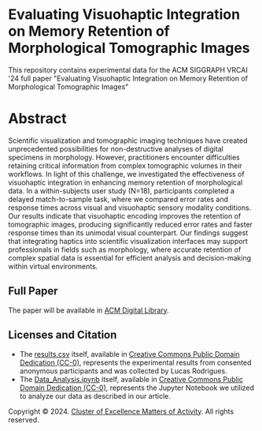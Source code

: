 # Evaluating Visuohaptic Integration on Memory Retention of Morphological Tomographic Images
This repository contains experimental data for the ACM SIGGRAPH VRCAI '24 full paper "Evaluating Visuohaptic Integration on Memory Retention of Morphological Tomographic Images"

# Abstract 
Scientific visualization and tomographic imaging techniques have created unprecedented possibilities for non-destructive analyses of digital specimens in morphology. However, practitioners encounter difficulties retaining critical information from complex tomographic volumes in their workflows. In light of this challenge, we investigated the effectiveness of visuohaptic integration in enhancing memory retention of morphological data. In a within-subjects user study (N=18), participants completed a delayed match-to-sample task, where we compared error rates and response times across visual and visuohaptic sensory modality conditions. Our results indicate that visuohaptic encoding improves the retention of tomographic images, producing significantly reduced error rates and faster response times than its unimodal visual counterpart. Our findings suggest that integrating haptics into scientific visualization interfaces may support professionals in fields such as morphology, where accurate retention of complex spatial data is essential for efficient analysis and decision-making within virtual environments.

## Full Paper
The paper will be available in [ACM Digital Library](https://doi.org/10.1145/3703619.3706055).

## Licenses and Citation

- The [results.csv](results.csv) itself, available in [Creative Commons Public Domain Dedication (CC-0)](https://creativecommons.org/share-your-work/public-domain/cc0/), represents the experimental results from consented anonymous participants and was collected by Lucas Rodrigues.
- The [Data_Analysis.ipynb](Data_Analysis.ipynb) itself, available in [Creative Commons Public Domain Dedication (CC-0)](https://creativecommons.org/share-your-work/public-domain/cc0/), represents the Jupyter Notebook we utilized to analyze our data as described in our article.


<!-- - The [NASA-TLX.csv](NASA-TLX.csv) itself, available in [Creative Commons Public Domain Dedication (CC-0)](https://creativecommons.org/share-your-work/public-domain/cc0/), represented the workload self-assessment results from consented anonymous participants and was collected by Lucas Rodrigues. -->
<!-- - The [MatchToSampleExperiment](MatchToSampleExperiment) itself, available in [Creative Commons Public Domain Dedication (CC-0)](https://creativecommons.org/share-your-work/public-domain/cc0/), represented the open-source Unity project that was created by Lucas Rodrigues and used for data collection. -->

<!-- The contained "source code" (i.e., Python scripts and Jupyter Notebooks) of this work is made available under the terms of [GNU GPLv3](./LICENSE). They are fully available also in the [Open Science Framework](https://). -->

Copyright &copy; 2024. [Cluster of Excellence Matters of Activity](https://www.matters-of-activity.de/). All rights reserved.
